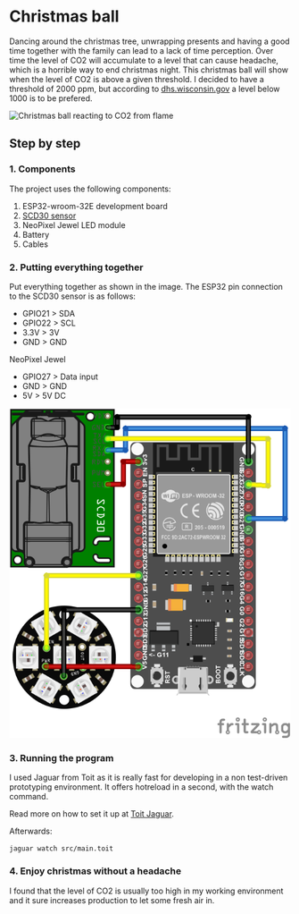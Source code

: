 # Christmas ball

Dancing around the christmas tree, unwrapping presents and having a good time together with the family can lead to a lack of time perception. Over time the level of CO2 will accumulate to a level that can cause headache, which is a horrible way to end christmas night. This christmas ball will show when the level of CO2 is above a given threshold. I decided to have a threshold of 2000 ppm, but according to [dhs.wisconsin.gov](https://www.dhs.wisconsin.gov/chemical/carbondioxide.htm#:~:text=400%E2%80%931%2C000%20ppm%3A%20typical%20level,stagnant%2C%20stale%2C%20stuffy%20air) a level below 1000 is to be prefered.

![Christmas ball reacting to CO2 from flame](media/christmasball.gif)

## Step by step

### 1. Components

The project uses the following components:

1. ESP32-wroom-32E development board
2. [SCD30 sensor](https://www.sensirion.com/en/environmental-sensors/carbon-dioxide-sensors/carbon-dioxide-sensors-scd30/)
3. NeoPixel Jewel LED module
4. Battery
5. Cables

### 2. Putting everything together

Put everything together as shown in the image. The ESP32 pin connection to the SCD30 sensor is as follows:

- GPIO21 > SDA
- GPIO22 > SCL
- 3.3V > 3V
- GND > GND

NeoPixel Jewel

- GPIO27 > Data input
- GND > GND
- 5V > 5V DC

![Circuit schematic](media/scd30.png)

### 3. Running the program

I used Jaguar from Toit as it is really fast for developing in a non test-driven prototyping environment. It offers hotreload in a second, with the watch command.

Read more on how to set it up at [Toit Jaguar](https://github.com/toitlang/jaguar).

Afterwards:

```
jaguar watch src/main.toit
```

### 4. Enjoy christmas without a headache

I found that the level of CO2 is usually too high in my working environment and it sure increases production to let some fresh air in.
